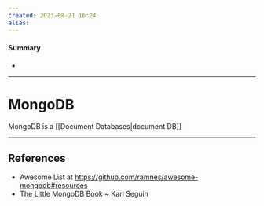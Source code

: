 ```yaml
---
created: 2023-08-21 16:24
alias: 
---
```

#### Summary
+ 

----
# MongoDB

MongoDB is a [[Document Databases|document DB]]

----

## References
+ Awesome List at https://github.com/ramnes/awesome-mongodb#resources
+ The Little MongoDB Book ~ Karl Seguin